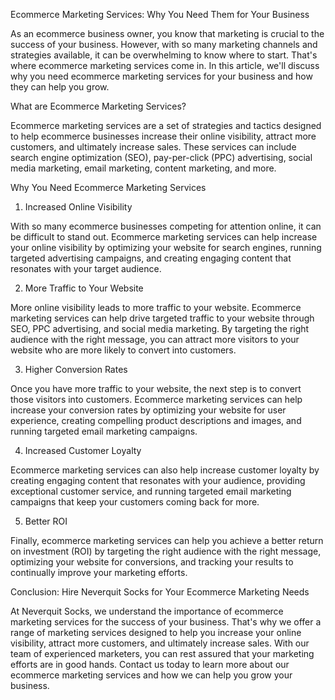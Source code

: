 Ecommerce Marketing Services: Why You Need Them for Your Business

As an ecommerce business owner, you know that marketing is crucial to the success of your business. However, with so many marketing channels and strategies available, it can be overwhelming to know where to start. That's where ecommerce marketing services come in. In this article, we'll discuss why you need ecommerce marketing services for your business and how they can help you grow.

What are Ecommerce Marketing Services?

Ecommerce marketing services are a set of strategies and tactics designed to help ecommerce businesses increase their online visibility, attract more customers, and ultimately increase sales. These services can include search engine optimization (SEO), pay-per-click (PPC) advertising, social media marketing, email marketing, content marketing, and more.

Why You Need Ecommerce Marketing Services

1. Increased Online Visibility

With so many ecommerce businesses competing for attention online, it can be difficult to stand out. Ecommerce marketing services can help increase your online visibility by optimizing your website for search engines, running targeted advertising campaigns, and creating engaging content that resonates with your target audience.

2. More Traffic to Your Website

More online visibility leads to more traffic to your website. Ecommerce marketing services can help drive targeted traffic to your website through SEO, PPC advertising, and social media marketing. By targeting the right audience with the right message, you can attract more visitors to your website who are more likely to convert into customers.

3. Higher Conversion Rates

Once you have more traffic to your website, the next step is to convert those visitors into customers. Ecommerce marketing services can help increase your conversion rates by optimizing your website for user experience, creating compelling product descriptions and images, and running targeted email marketing campaigns.

4. Increased Customer Loyalty

Ecommerce marketing services can also help increase customer loyalty by creating engaging content that resonates with your audience, providing exceptional customer service, and running targeted email marketing campaigns that keep your customers coming back for more.

5. Better ROI

Finally, ecommerce marketing services can help you achieve a better return on investment (ROI) by targeting the right audience with the right message, optimizing your website for conversions, and tracking your results to continually improve your marketing efforts.

Conclusion: Hire Neverquit Socks for Your Ecommerce Marketing Needs

At Neverquit Socks, we understand the importance of ecommerce marketing services for the success of your business. That's why we offer a range of marketing services designed to help you increase your online visibility, attract more customers, and ultimately increase sales. With our team of experienced marketers, you can rest assured that your marketing efforts are in good hands. Contact us today to learn more about our ecommerce marketing services and how we can help you grow your business.